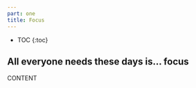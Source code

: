 ```yaml
---
part: one
title: Focus
---
```


* TOC
{:toc}

## All everyone needs these days is... focus

CONTENT
